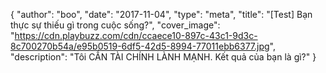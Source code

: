 {
   "author": "boo",
   "date": "2017-11-04",
   "type": "meta",
   "title": "[Test] Bạn thực sự thiếu gì trong cuộc sống?",
   "cover_image": "https://cdn.playbuzz.com/cdn/ccaece10-897c-43c1-9d3c-8c700270b54a/e95b0519-6df5-42d5-8994-77011ebb6377.jpg",
   "description": "Tôi CẦN TÀI CHÍNH LÀNH MẠNH. Kết quả của bạn là gì?"
}
